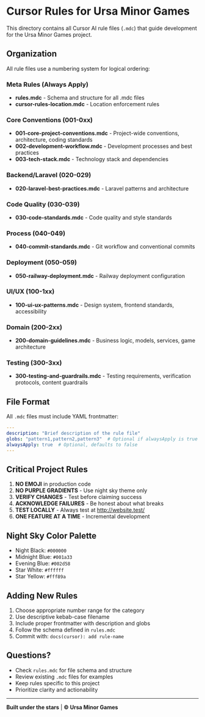 # Cursor Rules for Ursa Minor Games

This directory contains all Cursor AI rule files (`.mdc`) that guide development for the Ursa Minor Games project.

## Organization

All rule files use a numbering system for logical ordering:

### Meta Rules (Always Apply)
- **rules.mdc** - Schema and structure for all .mdc files
- **cursor-rules-location.mdc** - Location enforcement rules

### Core Conventions (001-0xx)
- **001-core-project-conventions.mdc** - Project-wide conventions, architecture, coding standards
- **002-development-workflow.mdc** - Development processes and best practices
- **003-tech-stack.mdc** - Technology stack and dependencies

### Backend/Laravel (020-029)
- **020-laravel-best-practices.mdc** - Laravel patterns and architecture

### Code Quality (030-039)
- **030-code-standards.mdc** - Code quality and style standards

### Process (040-049)
- **040-commit-standards.mdc** - Git workflow and conventional commits

### Deployment (050-059)
- **050-railway-deployment.mdc** - Railway deployment configuration

### UI/UX (100-1xx)
- **100-ui-ux-patterns.mdc** - Design system, frontend standards, accessibility

### Domain (200-2xx)
- **200-domain-guidelines.mdc** - Business logic, models, services, game architecture

### Testing (300-3xx)
- **300-testing-and-guardrails.mdc** - Testing requirements, verification protocols, content guardrails

## File Format

All `.mdc` files must include YAML frontmatter:

```yaml
---
description: "Brief description of the rule file"
globs: "pattern1,pattern2,pattern3"  # Optional if alwaysApply is true
alwaysApply: true  # Optional, defaults to false
---
```

## Critical Project Rules

1. **NO EMOJI** in production code
2. **NO PURPLE GRADIENTS** - Use night sky theme only
3. **VERIFY CHANGES** - Test before claiming success
4. **ACKNOWLEDGE FAILURES** - Be honest about what breaks
5. **TEST LOCALLY** - Always test at http://website.test/
6. **ONE FEATURE AT A TIME** - Incremental development

## Night Sky Color Palette

- Night Black: `#000000`
- Midnight Blue: `#001a33`
- Evening Blue: `#002d58`
- Star White: `#ffffff`
- Star Yellow: `#fff89a`

## Adding New Rules

1. Choose appropriate number range for the category
2. Use descriptive kebab-case filename
3. Include proper frontmatter with description and globs
4. Follow the schema defined in `rules.mdc`
5. Commit with: `docs(cursor): add rule-name`

## Questions?

- Check `rules.mdc` for file schema and structure
- Review existing `.mdc` files for examples
- Keep rules specific to this project
- Prioritize clarity and actionability

---

**Built under the stars** | **© Ursa Minor Games**

